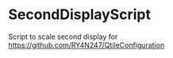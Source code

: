 # SecondDisplayScript
Script to scale second display for https://github.com/RY4N247/QtileConfiguration
